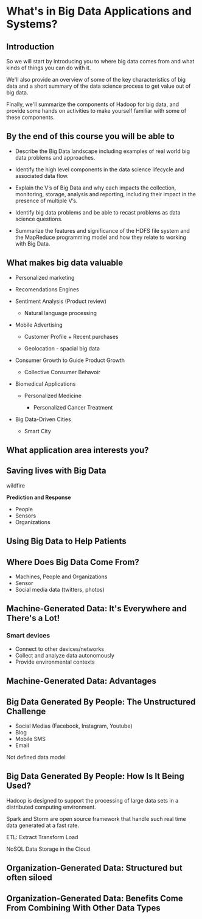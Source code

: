 # What's in Big Data Applications and Systems?

## Introduction

So we will start by introducing you to where big data comes from and what kinds
of things you can do with it.

We'll also provide an overview of some of the key characteristics of big data
and a short summary of the data science process to get value out of big data.

Finally, we'll summarize the components of Hadoop for big data, and provide
some hands on activities to make yourself familiar with some of these components.

## By the end of this course you will be able to

* Describe the Big Data landscape including examples of real world big data problems and approaches.

* Identify the high level components in the data science lifecycle and associated data flow.

* Explain the V’s of Big Data and why each impacts the collection, monitoring, storage, analysis and reporting, including their impact in the presence of multiple V’s.

* Identify big data problems and be able to recast problems as data science questions.

* Summarize the features and significance of the HDFS file system and the MapReduce programming model and how they relate to working with Big Data.

## What makes big data valuable

* Personalized marketing

* Recomendations Engines

* Sentiment Analysis (Product review)

  * Natural language processing

* Mobile Advertising

  * Customer Profile + Recent purchases

  * Geolocation - spacial big data

* Consumer Growth to Guide Product Growth

  * Collective Consumer Behavoir

* Biomedical Applications

  * Personalized Medicine

    * Personalized Cancer Treatment

* Big Data-Driven Cities

  * Smart City

## What application area interests you?

## Saving lives with Big Data

wildfire

**Prediction and Response**

 * People
 * Sensors
 * Organizations

## Using Big Data to Help Patients

## Where Does Big Data Come From?

- Machines, People and Organizations
- Sensor
- Social media data (twitters, photos)

## Machine-Generated Data: It's Everywhere and There's a Lot!

### Smart devices
* Connect to other devices/networks
* Collect and analyze data autonomously
* Provide environmental contexts

## Machine-Generated Data: Advantages

## Big Data Generated By People: The Unstructured Challenge

- Social Medias (Facebook, Instagram, Youtube)
- Blog
- Mobile SMS
- Email

Not defined data model

## Big Data Generated By People: How Is It Being Used?

Hadoop is designed to support the processing of large data sets in a
distributed computing environment.

Spark and Storm are open source framework that handle such real time data generated
at a fast rate.

ETL: Extract Transform Load

NoSQL Data Storage in the Cloud

## Organization-Generated Data: Structured but often siloed

## Organization-Generated Data: Benefits Come From Combining With Other Data Types